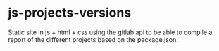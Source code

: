 # js-projects-versions
Static site in js + html + css using the gitlab api to be able to compile a report of the different projects based on the package.json.
